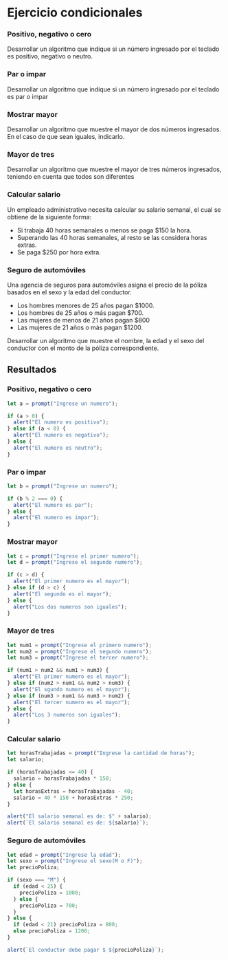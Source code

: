 # Ejercicio condicionales

### Positivo, negativo o cero

Desarrollar un algoritmo que indique si un número ingresado por el teclado es positivo,
negativo o neutro.

### Par o impar

Desarrollar un algoritmo que indique si un número ingresado por el teclado es par o
impar

### Mostrar mayor

Desarrollar un algoritmo que muestre el mayor de dos números ingresados. En el caso de
que sean iguales, indicarlo.

### Mayor de tres

Desarrollar un algoritmo que muestre el mayor de tres números ingresados, teniendo en
cuenta que todos son diferentes

### Calcular salario

Un empleado administrativo necesita calcular su salario semanal, el cual se obtiene de la
siguiente forma:

- Si trabaja 40 horas semanales o menos se paga $150 la hora.
- Superando las 40 horas semanales, al resto se las considera horas extras.
- Se paga $250 por hora extra.

### Seguro de automóviles

Una agencia de seguros para automóviles asigna el precio de la póliza basados en el
sexo y la edad del conductor.

- Los hombres menores de 25 años pagan $1000.
- Los hombres de 25 años o más pagan $700.
- Las mujeres de menos de 21 años pagan $800
- Las mujeres de 21 años o más pagan $1200.

Desarrollar un algoritmo que muestre el nombre, la edad y el sexo del conductor con el
monto de la póliza correspondiente.

## Resultados

### Positivo, negativo o cero

```js
let a = prompt("Ingrese un numero");

if (a > 0) {
  alert("El numero es positivo");
} else if (a < 0) {
  alert("El numero es negativo");
} else {
  alert("El numero es neutro");
}
```

### Par o impar

```js
let b = prompt("Ingrese un numero");

if (b % 2 === 0) {
  alert("El numero es par");
} else {
  alert("El numero es impar");
}
```

### Mostrar mayor

```js
let c = prompt("Ingrese el primer numero");
let d = prompt("Ingrese el segundo numero");

if (c > d) {
  alert("El primer numero es el mayor");
} else if (d > c) {
  alert("El segundo es el mayor");
} else {
  alert("Los dos numeros son iguales");
}
```

### Mayor de tres

```js
let num1 = prompt("Ingrese el primero numero");
let num2 = prompt("Ingrese el segundo numero");
let num3 = prompt("Ingrese el tercer numero");

if (num1 > num2 && num1 > num3) {
  alert("El primer numero es el mayor");
} else if (num2 > num1 && num2 > num3) {
  alert("El sgundo numero es el mayor");
} else if (num3 > num1 && num3 > num2) {
  alert("El tercer numero es el mayor");
} else {
  alert("Los 3 numeros son iguales");
}
```

### Calcular salario

```js
let horasTrabajadas = prompt("Ingrese la cantidad de horas");
let salario;

if (horasTrabajadas <= 40) {
  salario = horasTrabajadas * 150;
} else {
  let horasExtras = horasTrabajadas - 40;
  salario = 40 * 150 + horasExtras * 250;
}

alert("El salario semanal es de: $" + salario);
alert(`El salario semanal es de: ${salario}`);
```

### Seguro de automóviles

```js
let edad = prompt("Ingrese la edad");
let sexo = prompt("Ingrese el sexo(M o F)");
let precioPoliza;

if (sexo === "M") {
  if (edad < 25) {
    precioPoliza = 1000;
  } else {
    precioPoliza = 700;
  }
} else {
  if (edad < 21) precioPoliza = 800;
  else precioPoliza = 1200;
}

alert(`El conductor debe pagar $ ${precioPoliza}`);
```
